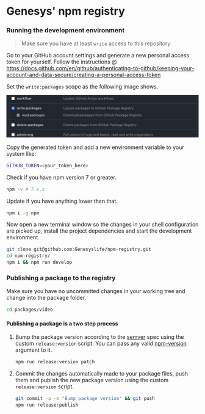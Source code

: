 # Genesys' npm registry

### Running the development environment

> Make sure you have at least `write` access to this repository

Go to your GitHub account settings and generate a new personal access token for yourself. Follow the instructions @ https://docs.github.com/en/github/authenticating-to-github/keeping-your-account-and-data-secure/creating-a-personal-access-token

Set the `write:packages` scope as the following image shows.

![](.github/docs/assets/personal-token-scopes.png)

Copy the generated token and add a new environment variable to your system like:

```sh
GITHUB_TOKEN=<your_token_here>
```

Check if you have npm version 7 or greater.

```sh
npm -v # 7.x.x
```

Update if you have anything lower than that.

```sh
npm i -g npm
```

Now open a new terminal window so the changes in your shell configuration are picked up, install the project dependencies and start the development environment.

```sh
git clone git@github.com:Genesyslife/npm-registry.git
cd npm-registry/
npm i && npm run develop
```

### Publishing a package to the registry

Make sure you have no uncommitted changes in your working tree and change into the package folder.

```sh
cd packages/video
```

#### Publishing a package is a two step process

1. Bump the package version according to the [semver](https://semver.org/) spec using the custom `release:version` script. You can pass any valid [npm-version](https://docs.npmjs.com/cli/v7/commands/npm-version) argument to it.

    ```sh
    npm run release:version patch
    ```

2. Commit the changes automatically made to your package files, push them and publish the new package version using the custom `release:version` script.

    ```sh
    git commit -a -m "Bump package version" && git push
    npm run release:publish
    ```


